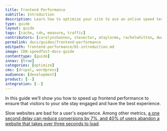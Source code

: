 ```yaml
---
title: Frontend Performance
subtitle: Introduction
description: Learn how to optimize your site to ace an online speed test.
type: guide
layout: guide
tags: [cache, cdn, measure, traffic]
contributors: [carolynshannon, stevector, ataylorme, rachelwhitton, dwayne, dgorton, dts, davidneedham, tessak22]
permalink: docs/guides/frontend-performance
editpath: frontend-performance/01-introduction.md
image: CDN-speedTest-docs-guide
contenttype: [guide]
innav: [true]
categories: [optimize]
cms: [drupal, wordpress]
audience: [development]
product: [--]
integration: [--]
---
```


In this guide we’ll show you how to speed up frontend performance to ensure that visitors to your site stay engaged and have the best experience.

Slow websites are bad for a user's experience. Among other metrics, [a one second delay can reduce conversions by 7%, and 40% of users abandon a website that takes over three seconds to load](https://blog.kissmetrics.com/loading-time/).

